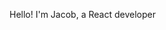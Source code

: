 Hello! I'm Jacob, a React developer

<!---
jgoodier1/jgoodier1 is a ✨ special ✨ repository because its `README.md` (this file) appears on your GitHub profile.
You can click the Preview link to take a look at your changes.
--->

